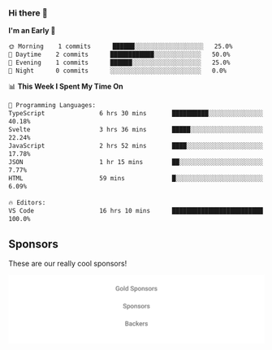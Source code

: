 ### Hi there 👋

<!--
**alexanderniebuhr/alexanderniebuhr** is a ✨ _special_ ✨ repository because its `README.md` (this file) appears on your GitHub profile.

Here are some ideas to get you started:

- 🔭 I’m currently working on ...
- 🌱 I’m currently learning ...
- 👯 I’m looking to collaborate on ...
- 🤔 I’m looking for help with ...
- 💬 Ask me about ...
- 📫 How to reach me: ...
- 😄 Pronouns: ...
- ⚡ Fun fact: ...
-->

<!--START_SECTION:waka-->
**I'm an Early 🐤** 

```text
🌞 Morning    1 commits      ██████░░░░░░░░░░░░░░░░░░░   25.0% 
🌆 Daytime    2 commits      ████████████░░░░░░░░░░░░░   50.0% 
🌃 Evening    1 commits      ██████░░░░░░░░░░░░░░░░░░░   25.0% 
🌙 Night      0 commits      ░░░░░░░░░░░░░░░░░░░░░░░░░   0.0%

```


📊 **This Week I Spent My Time On** 

```text
💬 Programming Languages: 
TypeScript               6 hrs 30 mins       ██████████░░░░░░░░░░░░░░░   40.18% 
Svelte                   3 hrs 36 mins       █████░░░░░░░░░░░░░░░░░░░░   22.24% 
JavaScript               2 hrs 52 mins       ████░░░░░░░░░░░░░░░░░░░░░   17.78% 
JSON                     1 hr 15 mins        ██░░░░░░░░░░░░░░░░░░░░░░░   7.77% 
HTML                     59 mins             █░░░░░░░░░░░░░░░░░░░░░░░░   6.09%

🔥 Editors: 
VS Code                  16 hrs 10 mins      █████████████████████████   100.0%

```


<!--END_SECTION:waka-->

## Sponsors

These are our really cool sponsors!

<!-- sponsors -->

<!-- sponsors -->

<p align="center">
  <a href="https://github.com/sponsors/alexanderniebuhr">
    <img src='./sponsors.svg'/>
  </a>
</p>
